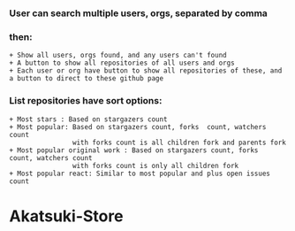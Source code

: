 ### User can search multiple users, orgs, separated by comma
### then:
    + Show all users, orgs found, and any users can't found
    + A button to show all repositories of all users and orgs
    + Each user or org have button to show all repositories of these, and a button to direct to these github page

### List repositories have sort options:
    + Most stars : Based on stargazers count
    + Most popular: Based on stargazers count, forks  count, watchers count 
                    with forks count is all children fork and parents fork
    + Most popular original work : Based on stargazers count, forks  count, watchers count 
                    with forks count is only all children fork 
    + Most popular react: Similar to most popular and plus open issues count
# Akatsuki-Store
